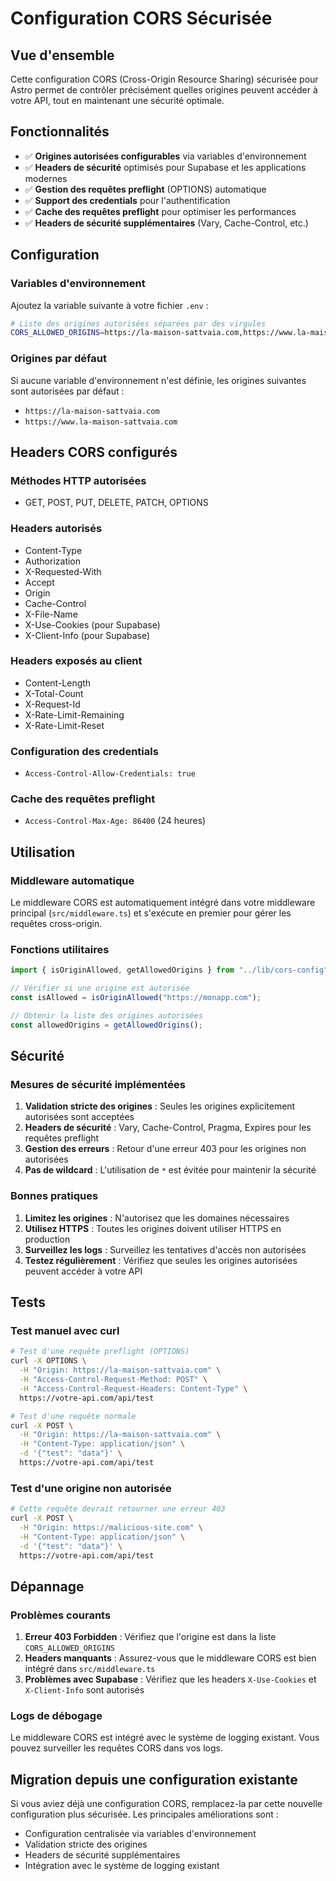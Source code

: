# Configuration CORS Sécurisée

## Vue d'ensemble

Cette configuration CORS (Cross-Origin Resource Sharing) sécurisée pour Astro permet de contrôler précisément quelles origines peuvent accéder à votre API, tout en maintenant une sécurité optimale.

## Fonctionnalités

- ✅ **Origines autorisées configurables** via variables d'environnement
- ✅ **Headers de sécurité** optimisés pour Supabase et les applications modernes
- ✅ **Gestion des requêtes preflight** (OPTIONS) automatique
- ✅ **Support des credentials** pour l'authentification
- ✅ **Cache des requêtes preflight** pour optimiser les performances
- ✅ **Headers de sécurité supplémentaires** (Vary, Cache-Control, etc.)

## Configuration

### Variables d'environnement

Ajoutez la variable suivante à votre fichier `.env` :

```bash
# Liste des origines autorisées séparées par des virgules
CORS_ALLOWED_ORIGINS=https://la-maison-sattvaia.com,https://www.la-maison-sattvaia.com
```

### Origines par défaut

Si aucune variable d'environnement n'est définie, les origines suivantes sont autorisées par défaut :

- `https://la-maison-sattvaia.com`
- `https://www.la-maison-sattvaia.com`

## Headers CORS configurés

### Méthodes HTTP autorisées

- GET, POST, PUT, DELETE, PATCH, OPTIONS

### Headers autorisés

- Content-Type
- Authorization
- X-Requested-With
- Accept
- Origin
- Cache-Control
- X-File-Name
- X-Use-Cookies (pour Supabase)
- X-Client-Info (pour Supabase)

### Headers exposés au client

- Content-Length
- X-Total-Count
- X-Request-Id
- X-Rate-Limit-Remaining
- X-Rate-Limit-Reset

### Configuration des credentials

- `Access-Control-Allow-Credentials: true`

### Cache des requêtes preflight

- `Access-Control-Max-Age: 86400` (24 heures)

## Utilisation

### Middleware automatique

Le middleware CORS est automatiquement intégré dans votre middleware principal (`src/middleware.ts`) et s'exécute en premier pour gérer les requêtes cross-origin.

### Fonctions utilitaires

```typescript
import { isOriginAllowed, getAllowedOrigins } from "../lib/cors-config";

// Vérifier si une origine est autorisée
const isAllowed = isOriginAllowed("https://monapp.com");

// Obtenir la liste des origines autorisées
const allowedOrigins = getAllowedOrigins();
```

## Sécurité

### Mesures de sécurité implémentées

1. **Validation stricte des origines** : Seules les origines explicitement autorisées sont acceptées
2. **Headers de sécurité** : Vary, Cache-Control, Pragma, Expires pour les requêtes preflight
3. **Gestion des erreurs** : Retour d'une erreur 403 pour les origines non autorisées
4. **Pas de wildcard** : L'utilisation de `*` est évitée pour maintenir la sécurité

### Bonnes pratiques

1. **Limitez les origines** : N'autorisez que les domaines nécessaires
2. **Utilisez HTTPS** : Toutes les origines doivent utiliser HTTPS en production
3. **Surveillez les logs** : Surveillez les tentatives d'accès non autorisées
4. **Testez régulièrement** : Vérifiez que seules les origines autorisées peuvent accéder à votre API

## Tests

### Test manuel avec curl

```bash
# Test d'une requête preflight (OPTIONS)
curl -X OPTIONS \
  -H "Origin: https://la-maison-sattvaia.com" \
  -H "Access-Control-Request-Method: POST" \
  -H "Access-Control-Request-Headers: Content-Type" \
  https://votre-api.com/api/test

# Test d'une requête normale
curl -X POST \
  -H "Origin: https://la-maison-sattvaia.com" \
  -H "Content-Type: application/json" \
  -d '{"test": "data"}' \
  https://votre-api.com/api/test
```

### Test d'une origine non autorisée

```bash
# Cette requête devrait retourner une erreur 403
curl -X POST \
  -H "Origin: https://malicious-site.com" \
  -H "Content-Type: application/json" \
  -d '{"test": "data"}' \
  https://votre-api.com/api/test
```

## Dépannage

### Problèmes courants

1. **Erreur 403 Forbidden** : Vérifiez que l'origine est dans la liste `CORS_ALLOWED_ORIGINS`
2. **Headers manquants** : Assurez-vous que le middleware CORS est bien intégré dans `src/middleware.ts`
3. **Problèmes avec Supabase** : Vérifiez que les headers `X-Use-Cookies` et `X-Client-Info` sont autorisés

### Logs de débogage

Le middleware CORS est intégré avec le système de logging existant. Vous pouvez surveiller les requêtes CORS dans vos logs.

## Migration depuis une configuration existante

Si vous aviez déjà une configuration CORS, remplacez-la par cette nouvelle configuration plus sécurisée. Les principales améliorations sont :

- Configuration centralisée via variables d'environnement
- Validation stricte des origines
- Headers de sécurité supplémentaires
- Intégration avec le système de logging existant
